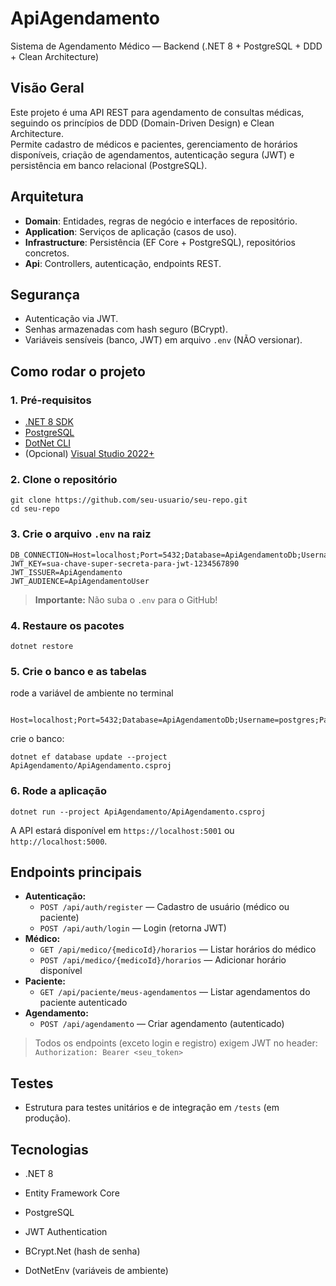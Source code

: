 # ApiAgendamento

Sistema de Agendamento Médico — Backend (.NET 8 + PostgreSQL + DDD + Clean Architecture)

## Visão Geral

Este projeto é uma API REST para agendamento de consultas médicas, seguindo os princípios de DDD (Domain-Driven Design) e Clean Architecture.  
Permite cadastro de médicos e pacientes, gerenciamento de horários disponíveis, criação de agendamentos, autenticação segura (JWT) e persistência em banco relacional (PostgreSQL).

## Arquitetura

- **Domain**: Entidades, regras de negócio e interfaces de repositório.
- **Application**: Serviços de aplicação (casos de uso).
- **Infrastructure**: Persistência (EF Core + PostgreSQL), repositórios concretos.
- **Api**: Controllers, autenticação, endpoints REST.

## Segurança

- Autenticação via JWT.
- Senhas armazenadas com hash seguro (BCrypt).
- Variáveis sensíveis (banco, JWT) em arquivo `.env` (NÃO versionar).

## Como rodar o projeto

### 1. Pré-requisitos

- [.NET 8 SDK](https://dotnet.microsoft.com/download)
- [PostgreSQL](https://www.postgresql.org/download/)
- [DotNet CLI](https://learn.microsoft.com/pt-br/dotnet/core/tools/)
- (Opcional) [Visual Studio 2022+](https://visualstudio.microsoft.com/pt-br/)

### 2. Clone o repositório

```
git clone https://github.com/seu-usuario/seu-repo.git
cd seu-repo
```

### 3. Crie o arquivo `.env` na raiz

```
DB_CONNECTION=Host=localhost;Port=5432;Database=ApiAgendamentoDb;Username=postgres;Password=sua_senha
JWT_KEY=sua-chave-super-secreta-para-jwt-1234567890
JWT_ISSUER=ApiAgendamento
JWT_AUDIENCE=ApiAgendamentoUser
```

> **Importante:** Não suba o `.env` para o GitHub!

### 4. Restaure os pacotes

```
dotnet restore
```

### 5. Crie o banco e as tabelas

rode a variável de ambiente no terminal
```
 Host=localhost;Port=5432;Database=ApiAgendamentoDb;Username=postgres;Password=sua_senha

```
crie o banco: 
```
dotnet ef database update --project ApiAgendamento/ApiAgendamento.csproj
```

### 6. Rode a aplicação

```
dotnet run --project ApiAgendamento/ApiAgendamento.csproj
```

A API estará disponível em `https://localhost:5001` ou `http://localhost:5000`.

## Endpoints principais

- **Autenticação:**  
  - `POST /api/auth/register` — Cadastro de usuário (médico ou paciente)
  - `POST /api/auth/login` — Login (retorna JWT)
- **Médico:**  
  - `GET /api/medico/{medicoId}/horarios` — Listar horários do médico
  - `POST /api/medico/{medicoId}/horarios` — Adicionar horário disponível
- **Paciente:**  
  - `GET /api/paciente/meus-agendamentos` — Listar agendamentos do paciente autenticado
- **Agendamento:**  
  - `POST /api/agendamento` — Criar agendamento (autenticado)

> Todos os endpoints (exceto login e registro) exigem JWT no header:  
> `Authorization: Bearer <seu_token>`

## Testes

- Estrutura para testes unitários e de integração em `/tests` (em produção).

## Tecnologias

- .NET 8
- Entity Framework Core
- PostgreSQL
- JWT Authentication
- BCrypt.Net (hash de senha)

- DotNetEnv (variáveis de ambiente)

